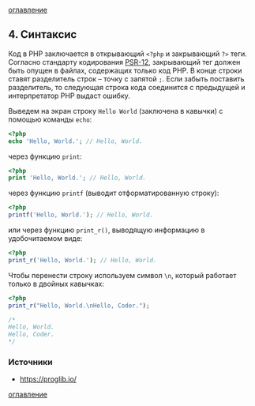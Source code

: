 [оглавление](../README.md)



## 4. Синтаксис

Код в PHP заключается в открывающий `<?php` и закрывающий `?>` теги. Согласно стандарту кодирования [PSR-12](https://www.php-fig.org/psr/psr-12/), закрывающий тег должен быть опущен в файлах, содержащих только код PHP. В конце строки ставят разделитель строк – точку с запятой `;`. Если забыть поставить разделитель, то следующая строка кода соединится с предыдущей и интерпретатор PHP выдаст ошибку.

Выведем на экран строку `Hello World` (заключена в кавычки) с помощью команды `echo`:

```php
<?php
echo 'Hello, World.'; // Hello, World.
```

через функцию `print`:

```php
<?php
print 'Hello, World.'; // Hello, World.
```

через функцию `printf` (выводит отформатированную строку):

```php
<?php
printf('Hello, World.'); // Hello, World.
```

или через функцию `print_r()`, выводящую информацию в удобочитаемом виде:

```php
<?php
print_r('Hello, World.'); // Hello, World.
```

Чтобы перенести строку используем символ `\n`, который работает только в двойных кавычках:

```php
<?php
print_r("Hello, World.\nHello, Coder.");

/*
Hello, World.
Hello, Coder.
*/
```



### Источники

- https://proglib.io/



[оглавление](../README.md)